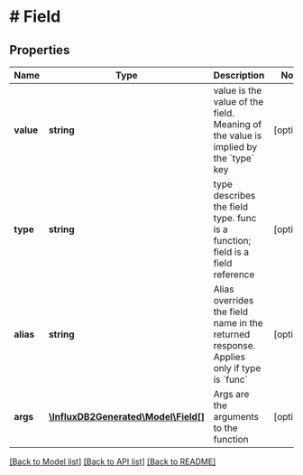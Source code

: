 # # Field

## Properties

Name | Type | Description | Notes
------------ | ------------- | ------------- | -------------
**value** | **string** | value is the value of the field.  Meaning of the value is implied by the &#x60;type&#x60; key | [optional] 
**type** | **string** | type describes the field type. func is a function; field is a field reference | [optional] 
**alias** | **string** | Alias overrides the field name in the returned response.  Applies only if type is &#x60;func&#x60; | [optional] 
**args** | [**\InfluxDB2Generated\Model\Field[]**](Field.md) | Args are the arguments to the function | [optional] 

[[Back to Model list]](../../README.md#documentation-for-models) [[Back to API list]](../../README.md#documentation-for-api-endpoints) [[Back to README]](../../README.md)


